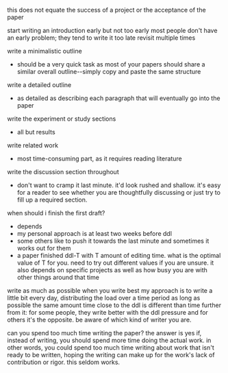 this does not equate the success of a project or the acceptance of the paper

start writing an introduction early 
but not too early
most people don't have an early problem; they tend to write it too late
revisit multiple times


write a minimalistic outline
- should be a very quick task as most of your papers should share a similar overall outline--simply copy and paste the same structure

write a detailed outline
- as detailed as describing each paragraph that will eventually go into the paper

write the experiment or study sections
- all but results

write related work
- most time-consuming part, as it requires reading literature

write the discussion section throughout
- don't want to cramp it last minute. it'd look rushed and shallow. it's easy for a reader to see whether you are thoughtfully discussing or just try to fill up a required section.

when should i finish the first draft?
- depends
- my personal approach is at least two weeks before ddl
- some others like to push it towards the last minute and sometimes it works out for them
- a paper finished ddl-T with T amount of editing time. what is the optimal value of T for you. need to try out different values if you are unsure. it also depends on specific projects as well as how busy you are with other things around that time

write as much as possible when you write best
my approach is to write a little bit every day, distributing the load over a time period as long as possible
the same amount time close to the ddl is different than time further from it: for some people, they write better with the ddl pressure and for others it's the opposite. be aware of which kind of writer you are.

can you spend too much time writing the paper?
the answer is yes if, instead of writing, you should spend more time doing the actual work. in other words, you could spend too much time writing about work that isn't ready to be written, hoping the writing can make up for the work's lack of contribution or rigor. this seldom works.